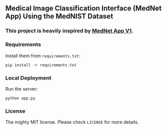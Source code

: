 ##  Medical Image Classification Interface (MedNet App) Using the MedNIST Dataset

###  This project is heavily inspired by [MedNet App V1](https://github.com/BenhajjiNoura/mednist-classification.git).


###  Requirements

Install them from `requirements.txt`:

    pip install -r requirements.txt


###  Local Deployment

Run the server:

    python app.py


### License

The mighty MIT license. Please check `LICENSE` for more details.
